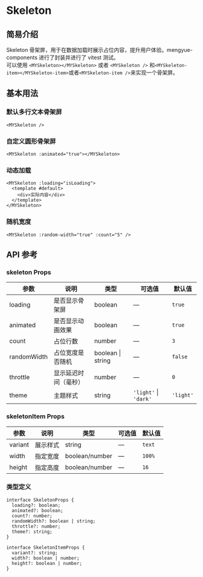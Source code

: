 # Skeleton
## 简易介绍
Skeleton 骨架屏，用于在数据加载时展示占位内容，提升用户体验。mengyue-components 进行了封装并进行了 vitest 测试。<br />
可以使用 `<MYSkeleton></MYSkeleton>` 或者 `<MYSkeleton />` 和`<MYSkeleton-item></MYSkeleton-item>`或者`<MYSkeleton-item />`来实现一个骨架屏。

## 基本用法
### 默认多行文本骨架屏
```vue
<MYSkeleton />
```
<MYSkeleton />

### 自定义圆形骨架屏
```vue
<MYSkeleton :animated="true"></MYSkeleton>
```
<MYSkeleton style="--el-skeleton-circle-size: 100px">
  <template #template>
    <MYSkeleton-item variant="circle"
          style="width: var(--el-skeleton-circle-size); height: var(--el-skeleton-circle-size)" />
  </template>
</MYSkeleton>

### 动态加载
```vue
<MYSkeleton :loading="isLoading">
  <template #default>
    <div>实际内容</div>
  </template>
</MYSkeleton>
```
<MYSkeleton :loading="isLoading">
  <template #default>
    <div>实际内容</div>
  </template>
</MYSkeleton>

### 随机宽度
```vue
<MYSkeleton :random-width="true" :count="5" />
```
<MYSkeleton :random-width="true" :count="5" />

## API 参考
### skeleton Props
| 参数          | 说明         | 类型     | 可选值                              | 默认值  |
|--------------|-------------|---------|-----------------------------------|--------|
| loading  | 是否显示骨架屏      | boolean  | — | `true`  |
| animated  | 是否显示动画效果      | boolean  | — | `true`  |
| count  | 占位行数      | number  | — | `3`  |
| randomWidth  | 占位宽度是否随机      | boolean \| string  | — | `false`  |
| throttle  | 显示延迟时间（毫秒）      | number  | — | `0`  |
| theme  | 主题样式      | string  | `'light'` \| `'dark'` | `'light'`  |

### skeletonItem Props
| 参数          | 说明         | 类型     | 可选值                              | 默认值  |
|--------------|-------------|---------|-----------------------------------|--------|
| variant  | 展示样式      | string  | — | `text`  |
| width  | 指定宽度      | boolean/number  | — | `100%`  |
| height  | 指定高度      | boolean/number  | — | `16`  |

### 类型定义
```vue
interface SkeletonProps {
  loading?: boolean;
  animated?: boolean;
  count?: number;
  randomWidth?: boolean | string;
  throttle?: number;
  theme?: string;
}

interface SkeletonItemProps {
  variant?: string;
  width?: boolean | number;
  height?: boolean | number;
}
```
